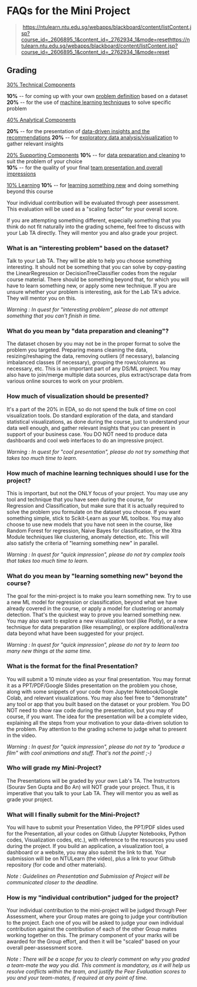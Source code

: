 # FAQs for the Mini Project

>  https://ntulearn.ntu.edu.sg/webapps/blackboard/content/listContent.jsp?course_id=_2606895_1&content_id=_2762934_1&mode=resethttps://ntulearn.ntu.edu.sg/webapps/blackboard/content/listContent.jsp?course_id=_2606895_1&content_id=_2762934_1&mode=reset

## Grading

<u>30% Technical Components</u>

**10%** -- for coming up with your own <u>problem definition</u> based on a dataset 
**20%** -- for the use of <u>machine learning techniques</u> to solve specific problem



<u>40% Analytical Components</u>

**20%** -- for the presentation of <u>data-driven insights and the recommendations</u>
**20%** -- for <u>exploratory data analysis/visualization</u> to gather relevant insights



<u>20% Supporting Components</u>
**10%** -- for <u>data preparation and cleaning</u> to suit the problem of your choice  
**10%** -- for the quality of your final <u>team presentation and overall impressions</u>  




<u>10% Learning</u>
**10%** -- for <u>learning something new</u> and doing something beyond this course



Your individual contribution will be evaluated through peer assessment.  
This evaluation will be used as a "scaling factor" for your overall score.

If you are attempting something different, especially something that you think do not fit naturally into the grading scheme, feel free to discuss with your Lab TA directly. They will mentor you and also grade your project.

### What is an "interesting problem" based on the dataset?

Talk to your Lab TA. They will be able to help you choose something interesting. It should not be something that you can solve by copy-pasting the LinearRegression or DecisionTreeClassifier codes from the regular course material. There should be something beyond that, for which you will have to learn something new, or apply some new technique. If you are unsure whether your problem is interesting, ask for the Lab TA's advice. They will mentor you on this.

*Warning : In quest for "interesting problem", please do not attempt something that you can't finish in time.*

### What do you mean by "data preparation and cleaning"?

The dataset chosen by you may not be in the proper format to solve the problem you targeted. Preparing means cleaning the data, resizing/reshaping the data, removing outliers (if necessary), balancing imbalanced classes (if necessary), grouping the rows/columns as necessary, etc. This is an important part of any DS/ML project. You may also have to join/merge multiple data sources, plus extract/scrape data from various online sources to work on your problem.

### How much of visualization should be presented?

It's a part of the 20% in EDA, so do not spend the bulk of time on cool visualization tools. Do standard exploration of the data, and standard statistical visualizations, as done during the course, just to understand your data well enough, and gather relevant insights that you can present in support of your business case. You DO NOT need to produce data dashboards and cool web interfaces to do an impressive project.

*Warning : In quest for "cool presentation", please do not try something that takes too much time to learn.*

### How much of machine learning techniques should I use for the project?

This is important, but not the ONLY focus of your project. You may use any tool and technique that you have seen during the course, for Regression and Classification, but make sure that it is actually required to solve the problem you formulate on the dataset you choose. If you want something simple, stick to Scikit-Learn as your ML toolbox. You may also choose to use new models that you have not seen in the course, like Random Forest for regression, Naive Bayes for classification, or the Xtra Module techniques like clustering, anomaly detection, etc. This will also satisfy the criteria of "learning something new" in parallel.

*Warning : In quest for "quick impression", please do not try complex tools that takes too much time to learn.*

### What do you mean by "learning something new" beyond the course?

The goal for the mini-project is to make you learn something new. Try to use a new ML model for regression or classification, beyond what we have already covered in the course, or apply a model for clustering or anomaly detection. That's the quickest way to prove you learned something new. You may also want to explore a new visualization tool (like Plotly), or a new technique for data preparation (like resampling), or explore additional/extra data beyond what have been suggested for your project.

*Warning : In quest for "quick impression", please do not try to learn too many new things at the same time.*

### What is the format for the final Presentation?

You will submit a 10 minute video as your final presentation. You may format it as a PPT/PDF/Google Slides presentation on the problem you chose, along with some snippets of your code from Jupyter Notebook/Google Colab, and relevant visualizations. You may also feel free to "demonstrate" any tool or app that you built based on the dataset or your problem. You DO NOT need to show raw code during the presentation, but you may of course, if you want. The idea for the presentation will be a complete video, explaining all the steps from your motivation to your data-driven solution to the problem. Pay attention to the grading scheme to judge what to present in the video.

*Warning : In quest for "quick impression", please do not try to "produce a film" with cool animations and stuff. That's not the point! ;-)*

### Who will grade my Mini-Project?

The Presentations will be graded by your own Lab's TA. The Instructors (Sourav Sen Gupta and Bo An) will NOT grade your project. Thus, it is imperative that you talk to your Lab TA. They will mentor you as well as grade your project.

### What will I finally submit for the Mini-Project?

You will have to submit your Presentation Video, the PPT/PDF slides used for the Presentation, all your codes on Github (Jupyter Notebooks, Python codes, Visualization codes, etc.), with reference to the resources you used during the project. If you build an application, a visualization tool, a dashboard or a website, you may also submit the link to that. Your submission will be on NTULearn (the video), plus a link to your Github repository (for code and other materials).

*Note : Guidelines on Presentation and Submission of Project will be communicated closer to the deadline.*

### How is my "individual contribution" judged for the project?

Your individual contribution to the mini-project will be judged through Peer Assessment, where your Group mates are going to judge your contribution to the project. Each one of you will be asked to judge your own individual contribution against the contribution of each of the other Group mates working together on this. The primary component of your marks will be awarded for the Group effort, and then it will be "scaled" based on your overall peer-assessment score.

*Note : There will be a scope for you to clearly comment on why you graded a team-mate the way you did. This comment is mandatory, as it will help us resolve conflicts within the team, and justify the Peer Evaluation scores to you and your team-mates, if required at any point of time.*
